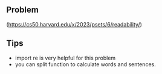 ## Problem
(https://cs50.harvard.edu/x/2023/psets/6/readability/)

## Tips
* import re is very helpful for this problem
* you can split function to calculate words and sentences.
